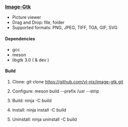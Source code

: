 ### [Image-Gtk](https://github.com/vl-nix/image-gtk)

* Picture viewer
* Drag and Drop: file, folder
* Supported formats: PNG, JPEG, TIFF, TGA, GIF, SVG


#### Dependencies

* gcc
* meson
* libgtk 3.0 ( & dev )


#### Build

1. Clone: git clone https://github.com/vl-nix/image-gtk.git

2. Configure: meson build --prefix /usr --strip

3. Build: ninja -C build

4. Install: ninja install -C build

5. Uninstall: ninja uninstall -C build
